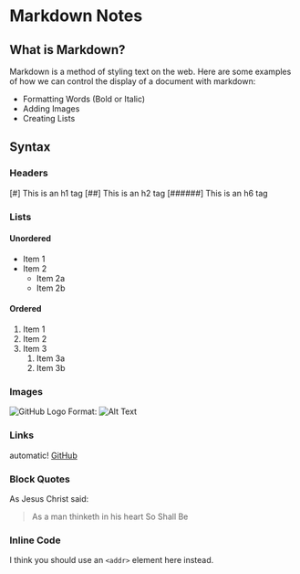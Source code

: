 # Markdown Notes

## What is Markdown?
Markdown is a method of styling text on the web. Here are some examples of how we can control the display of a document with markdown:

  * Formatting Words (Bold or Italic)
  * Adding Images
  * Creating Lists
    
    
## Syntax
### Headers 
[#] This is an h1 tag
[##] This is an h2 tag
[######] This is an h6 tag
  
### Lists
#### Unordered
* Item 1
* Item 2
  * Item 2a
  * Item 2b
  
#### Ordered
1. Item 1
1. Item 2
1. Item 3
   1. Item 3a
   1. Item 3b

### Images
![GitHub Logo](/images/logo.png)
Format: ![Alt Text](url)
  
### Links
automatic!
[GitHub](http://github.com)

### Block Quotes
As Jesus Christ said:
> As a man thinketh in his heart
> So Shall Be
  
### Inline Code
I think you should use an
`<addr>` element here instead.
  
  
